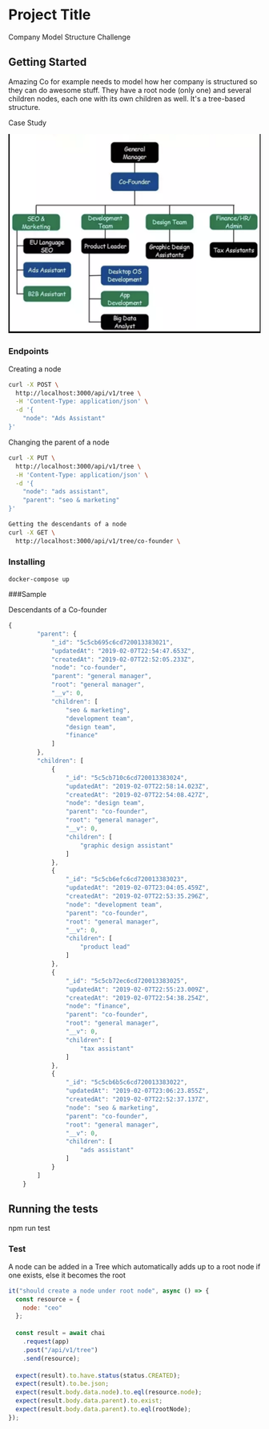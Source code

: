 # Project Title

Company Model Structure Challenge

## Getting Started

Amazing Co for example needs to model how her company is structured so they can do awesome stuff.
They have a root node (only one) and several children nodes, each one with its own children as well. It's a tree-based structure.

Case Study

![Image description](/public/images/casestudy.png)


### Endpoints 
Creating a node
```bash
curl -X POST \
  http://localhost:3000/api/v1/tree \
  -H 'Content-Type: application/json' \
  -d '{
	"node": "Ads Assistant"
}'
```

Changing the parent of a node
```bash
curl -X PUT \
  http://localhost:3000/api/v1/tree \
  -H 'Content-Type: application/json' \
  -d '{
	"node": "ads assistant",
	"parent": "seo & marketing"
}'
```

```bash
Getting the descendants of a node
curl -X GET \
  http://localhost:3000/api/v1/tree/co-founder \
```

### Installing

```
docker-compose up
```

###Sample

Descendants of a Co-founder

```javascript
{
        "parent": {
            "_id": "5c5cb695c6cd720013383021",
            "updatedAt": "2019-02-07T22:54:47.653Z",
            "createdAt": "2019-02-07T22:52:05.233Z",
            "node": "co-founder",
            "parent": "general manager",
            "root": "general manager",
            "__v": 0,
            "children": [
                "seo & marketing",
                "development team",
                "design team",
                "finance"
            ]
        },
        "children": [
            {
                "_id": "5c5cb710c6cd720013383024",
                "updatedAt": "2019-02-07T22:58:14.023Z",
                "createdAt": "2019-02-07T22:54:08.427Z",
                "node": "design team",
                "parent": "co-founder",
                "root": "general manager",
                "__v": 0,
                "children": [
                    "graphic design assistant"
                ]
            },
            {
                "_id": "5c5cb6efc6cd720013383023",
                "updatedAt": "2019-02-07T23:04:05.459Z",
                "createdAt": "2019-02-07T22:53:35.296Z",
                "node": "development team",
                "parent": "co-founder",
                "root": "general manager",
                "__v": 0,
                "children": [
                    "product lead"
                ]
            },
            {
                "_id": "5c5cb72ec6cd720013383025",
                "updatedAt": "2019-02-07T22:55:23.009Z",
                "createdAt": "2019-02-07T22:54:38.254Z",
                "node": "finance",
                "parent": "co-founder",
                "root": "general manager",
                "__v": 0,
                "children": [
                    "tax assistant"
                ]
            },
            {
                "_id": "5c5cb6b5c6cd720013383022",
                "updatedAt": "2019-02-07T23:06:23.855Z",
                "createdAt": "2019-02-07T22:52:37.137Z",
                "node": "seo & marketing",
                "parent": "co-founder",
                "root": "general manager",
                "__v": 0,
                "children": [
                    "ads assistant"
                ]
            }
        ]
    }
```

## Running the tests

npm run test

### Test

A node can be added in a Tree which automatically adds up to a root node if one exists, else it becomes the root

```javascript
it("should create a node under root node", async () => {
  const resource = {
    node: "ceo"
  };

  const result = await chai
    .request(app)
    .post("/api/v1/tree")
    .send(resource);

  expect(result).to.have.status(status.CREATED);
  expect(result).to.be.json;
  expect(result.body.data.node).to.eql(resource.node);
  expect(result.body.data.parent).to.exist;
  expect(result.body.data.parent).to.eql(rootNode);
});
```
